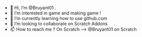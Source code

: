 - 👋 Hi, I’m @Bruyant01 .
- 👀 I’m interested in game and making game !
- 🌱 I’m currently learning how to use github.com
- 💞️ I’m looking to collaborate on Scratch Addons
- 📫 How to reach me ? On Scratch --> @Bruyant01 on Scratch

<!---
Bruyant01/Bruyant01 is a ✨ special ✨ repository because its `README.md` (this file) appears on your GitHub profile.
You can click the Preview link to take a look at your changes.
--->

